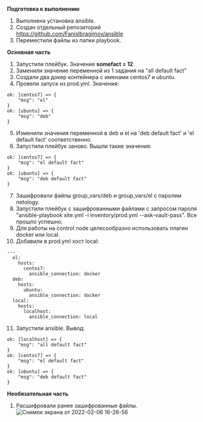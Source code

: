 **Подготовка к выполнению**    
1. Выполнена установка ansible.   
2. Создан отдельный репозиторий https://github.com/FanisIbragimov/ansible  
3. Переместили файлы из папки playbook.  

**Основная часть**    
1. Запустили плейбук. Значение **somefact = 12**.   
2. Заменили значение переменной из 1 задания на "all default fact"   
3. Создали два докер контейнера с именами centos7 и ubuntu.   
4. Провели запуск из prod.yml. Значения:   
```
ok: [centos7] => {
    "msg": "el"
}
ok: [ubuntu] => {
    "msg": "deb"
}
```    
5. Изменили значения переменной в deb и el на 'deb default fact' и 'el default fact' соответственно.  
6. Запустили плейбук заново. Вышли такие значения:
```
ok: [centos7] => {
    "msg": "el default fact"
}
ok: [ubuntu] => {
    "msg": "deb default fact"
}
```    
7. Зашифровали файлы group_vars/deb и group_vars/el с паролем netology.    
8. Запустили плейбук с зашифрованными файлами с запросом пароля "ansible-playbook site.yml -i inventory/prod.yml --ask-vault-pass". Все прошло успешно.   
9. Для работы на control node целесообразно использовать плагин docker или local.   
10. Добавили в prod.yml хост local:
```
---
  el:
    hosts:
      centos7:
        ansible_connection: docker
  deb:
    hosts:
      ubuntu:
        ansible_connection: docker
  local:
    hosts:
      localhost:
        ansible_connection: local
```    
11. Запустили ansible. Вывод:
```
ok: [localhost] => {
    "msg": "all default fact"
}
ok: [centos7] => {
    "msg": "el default fact"
}
ok: [ubuntu] => {
    "msg": "deb default fact"
}
```   
    
**Необязательная часть**    
1. Расшифровали ранее зашифрованные файлы.   
![Снимок экрана от 2022-02-06 16-26-56](https://user-images.githubusercontent.com/87299405/152680686-edefbc50-8ecc-41f0-b149-1b2b19de2804.png)


